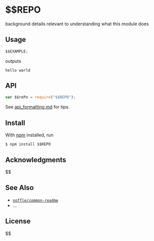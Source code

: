# \$\$REPO

> $$
> $$

background details relevant to understanding what this module does

## Usage

```js
$$EXAMPLE;
```

outputs

```
hello warld
```

## API

```js
var $$rePo = require("$$REPO");
```

See [api_formatting.md](api_formatting.md) for tips.

## Install

With [npm](https://npmjs.org/) installed, run

```
$ npm install $$REPO
```

## Acknowledgments

$$
## See Also

- [`noffle/common-readme`](https://github.com/noffle/common-readme)
- ...

## License
$$
